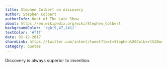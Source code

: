 ```yaml
---
title: Stephen Colbert on discovery
author: Stephen Colbert
authorInfo: Host of The Late Show
about: https://en.wikipedia.org/wiki/Stephen_Colbert
backgroundColor: 'rgb(9,47,241)'
textColor: '#fff'
date: 02-12-2017
shareLink: https://twitter.com/intent/tweet?text=Stephen%20Colbert%20on%20the%20thrill%20of%20discovery%20pic.twitter.com/sYs1caaBJU
category: quotes
---
```


Discovery is always superior&nbsp;to&nbsp;invention.